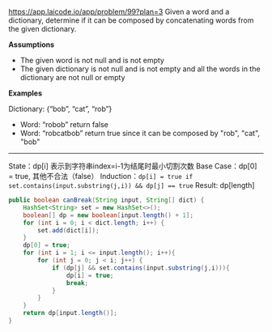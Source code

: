 https://app.laicode.io/app/problem/99?plan=3
Given a word and a dictionary, determine if it can be composed by concatenating words from the given dictionary.

**Assumptions**

- The given word is not null and is not empty
- The given dictionary is not null and is not empty and all the words in the dictionary are not null or empty

**Examples**

Dictionary: {“bob”, “cat”, “rob”}

- Word: “robob” return false
- Word: “robcatbob” return true since it can be composed by "rob", "cat", "bob"
***
State：dp[i] 表示到字符串index=i-1为结尾时最小切割次数
Base Case：dp[0] = true, 其他不合法（false）
Induction：`dp[i] = true if set.contains(input.substring(j,i)) && dp[j] == true`
Result: dp[length]

```java
public boolean canBreak(String input, String[] dict) {  
    HashSet<String> set = new HashSet<>();  
    boolean[] dp = new boolean[input.length() + 1];  
    for (int i = 0; i < dict.length; i++) {  
        set.add(dict[i]);  
    }  
    dp[0] = true;  
    for (int i = 1; i <= input.length(); i++){  
        for (int j = 0; j < i; j++) {  
            if (dp[j] && set.contains(input.substring(j,i))){  
                dp[i] = true;  
                break;  
            }  
        }  
    }  
    return dp[input.length()];  
}
```